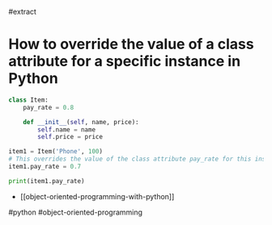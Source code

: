 #extract

# How to override the value of a class attribute for a specific instance in Python

```python
class Item:
    pay_rate = 0.8

    def __init__(self, name, price):
        self.name = name
        self.price = price

item1 = Item('Phone', 100)
# This overrides the value of the class attribute pay_rate for this instance
item1.pay_rate = 0.7

print(item1.pay_rate)
```

- [[object-oriented-programming-with-python]]

#python
#object-oriented-programming
